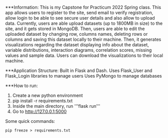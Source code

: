 ***Information:
This is my Capstone for Practicum 2022 Spring class. This app allows users to register to the site, send email to verify registration, allow login to be able to see secure user details and also allow to upload data. Currently, users are able upload datasets (up to 1800MB in size) to the site, and it gets stored in MongoDB. Then, users are able to edit the uploaded dataset by changing row, columns names, deleting rows or columns and saving this dataset locally to their machine. Then, it generates 
visualizations regarding the dataset displaying info about the dataset, variable distributions, interaction diagrams, correlation scores, missing values and sample data.
Users can download the visualizations to their local machine. 



***Application Structure: 
Built in Flask and Dash.
Uses Flask_User and Flask_Login libraries to manage users
Uses PyMongo to manage databases

***How to run:
  1. Create a new python environment
  2. pip install -r requirements.txt
  3. Inside the main directory, run '''flask run'''
  4. Go to http://127.0.0.1:5000



Some quick commands:
```
pip freeze > requirements.txt
```
